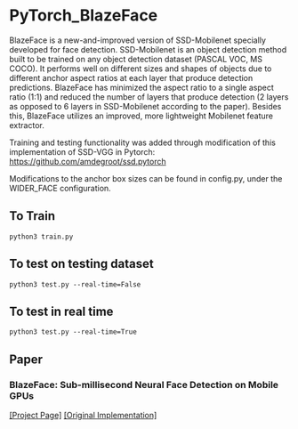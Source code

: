 # PyTorch_BlazeFace

BlazeFace is a new-and-improved version of SSD-Mobilenet specially developed for face detection. SSD-Mobilenet is an object detection method built to be trained on any object detection dataset (PASCAL VOC, MS COCO). It performs well on different sizes and shapes of objects due to different anchor aspect ratios at each layer that produce detection predictions. BlazeFace has minimized the aspect ratio to a single aspect ratio (1:1) and reduced the number of layers that produce detection (2 layers as opposed to 6 layers in SSD-Mobilenet according to the paper). Besides this, BlazeFace utilizes an improved, more lightweight Mobilenet feature extractor. 

Training and testing functionality was added through modification of this implementation of SSD-VGG in Pytorch: https://github.com/amdegroot/ssd.pytorch

Modifications to the anchor box sizes can be found in config.py, under the WIDER_FACE configuration.

## To Train
```
python3 train.py
```

## To test on testing dataset
```
python3 test.py --real-time=False
```

## To test in real time
```
python3 test.py --real-time=True
```

## Paper
### BlazeFace: Sub-millisecond Neural Face Detection on Mobile GPUs
[[Project Page]](https://sites.google.com/view/perception-cv4arvr/blazeface)
[[Original Implementation]](https://github.com/google/mediapipe/tree/master/mediapipe/models#blazeface-face-detection-model)
